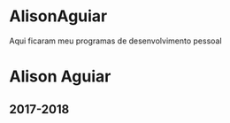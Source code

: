 # AlisonAguiar

Aqui ficaram meu programas de desenvolvimento pessoal

<h1>Alison Aguiar</h1>
<h2>2017-2018</h2>
